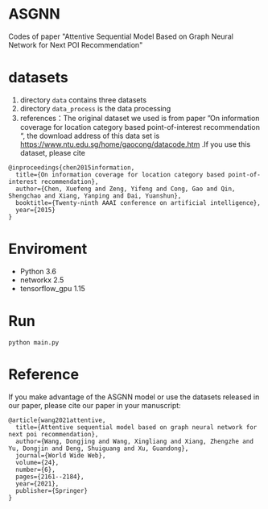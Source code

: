 # ASGNN
Codes of paper "Attentive Sequential Model Based on Graph Neural Network for Next POI Recommendation"

# datasets
1. directory ```data``` contains three datasets
2. directory ```data_process``` is the data processing
3. references：The original dataset we used is from paper ”On information coverage for location category based point-of-interest recommendation “, the download address of this data set is https://www.ntu.edu.sg/home/gaocong/datacode.htm .If you use this dataset, please cite
```
@inproceedings{chen2015information,
  title={On information coverage for location category based point-of-interest recommendation},
  author={Chen, Xuefeng and Zeng, Yifeng and Cong, Gao and Qin, Shengchao and Xiang, Yanping and Dai, Yuanshun},
  booktitle={Twenty-ninth AAAI conference on artificial intelligence},
  year={2015}
}
```

# Enviroment
- Python 3.6
- networkx 2.5
- tensorflow_gpu 1.15

# Run
```
python main.py
```


# Reference
If you make advantage of the ASGNN model or use the datasets released in our paper, please cite our paper in your manuscript:
```
@article{wang2021attentive,
  title={Attentive sequential model based on graph neural network for next poi recommendation},
  author={Wang, Dongjing and Wang, Xingliang and Xiang, Zhengzhe and Yu, Dongjin and Deng, Shuiguang and Xu, Guandong},
  journal={World Wide Web},
  volume={24},
  number={6},
  pages={2161--2184},
  year={2021},
  publisher={Springer}
}
```
